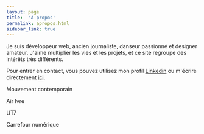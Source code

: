 ```yaml
---
layout: page
title:  'À propos'
permalink: apropos.html
sidebar_link: true
---
```


Je suis développeur web, ancien journaliste, danseur passionné et designer amateur. J'aime multiplier les vies et les projets, et ce site regroupe des intérêts très différents.

Pour entrer en contact, vous pouvez utilisez mon profil <a href="https://fr.linkedin.com/in/remymaucourt" target="_blank">Linkedin</a> ou m'écrire directement <a href="/contact">ici</a>.

Mouvement contemporain

Air Ivre

UT7

Carrefour numérique


